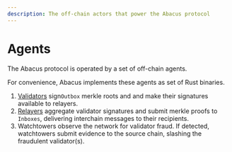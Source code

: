 ```yaml
---
description: The off-chain actors that power the Abacus protocol
---
```


# Agents

The Abacus protocol is operated by a set of off-chain agents.

For convenience, Abacus implements these agents as set of Rust binaries.

1. [Validators](validators.md) sign`Outbox` merkle roots and and make their signatures available to relayers.
2. [Relayers](relayers.md) aggregate validator signatures and submit merkle proofs to `Inboxes`, delivering interchain messages to their recipients.
3. Watchtowers observe the network for validator fraud. If detected, watchtowers submit evidence to the source chain, slashing the fraudulent validator(s).
